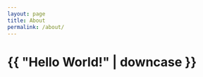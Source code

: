 ```yaml
---
layout: page
title: About
permalink: /about/
---
```

<!doctype html>
<html>
  <head>
      <meta charset="utf-8">
      <title>{{ page.title }}</title>
  </head>
  <body>
      <h1>{{ "Hello World!" | downcase }}</h1>
  </body>
</html>
